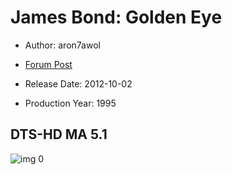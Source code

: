 # James Bond: Golden Eye

* Author: aron7awol

* [Forum Post](https://www.avsforum.com/threads/bass-eq-for-filtered-movies.2995212/post-56957228)

* Release Date: 2012-10-02
* Production Year: 1995

## DTS-HD MA 5.1

![img 0](https://i.imgur.com/vqvBexK.jpg)

